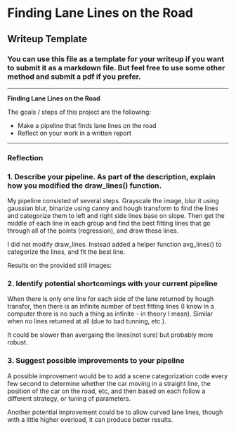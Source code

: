 # **Finding Lane Lines on the Road** 

## Writeup Template

### You can use this file as a template for your writeup if you want to submit it as a markdown file. But feel free to use some other method and submit a pdf if you prefer.

---

**Finding Lane Lines on the Road**

The goals / steps of this project are the following:
* Make a pipeline that finds lane lines on the road
* Reflect on your work in a written report


[//]: # (Image References)



---

### Reflection

### 1. Describe your pipeline. As part of the description, explain how you modified the draw_lines() function.

My pipeline consisted of several steps. Grayscale the image, blur it using gaussian blur, binarize using canny and hough transform to find the lines and categorize them to left and right side lines base on slope. Then get the middle of each line in each group and find the best fitting lines that go through all of the points (regression), and draw these lines. 

I did not modify draw_lines. Instead added a helper function avg_lines() to categorize the lines, and fit the best line.

Results on the provided still images:

[image1]: ./test_images_output/solidWhiteCurve.jpg 

### 2. Identify potential shortcomings with your current pipeline


When there is only one line for each side of the lane returned by hough transfor, then there is an infinite number of best fitting lines (I know in a computer there is no such a thing as infinite - in theory I mean). Similar when no lines returned at all (due to bad tunning, etc.). 

It could be slower than avergaing the lines(not sure) but probably more robust.


### 3. Suggest possible improvements to your pipeline

A possible improvement would be to add a scene categorization code every few second to determine whether the car moving in a straight line, the position of the car on the road, etc, and then based on each follow a different strategy, or tuning of parameters.

Another potential improvement could be to allow curved lane lines, though with a little higher overload, it can produce better results.
